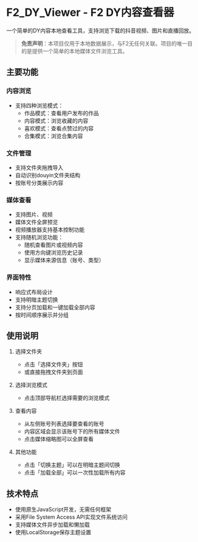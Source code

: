 # F2_DY_Viewer - F2 DY内容查看器

一个简单的DY内容本地查看工具，支持浏览下载的抖音视频、图片和直播回放。

> **免责声明**：本项目仅用于本地数据展示，与F2无任何关联。项目的唯一目的是提供一个简单的本地媒体文件浏览工具。

## 主要功能

### 内容浏览
- 支持四种浏览模式：
  - 作品模式：查看用户发布的作品
  - 内容模式：浏览收藏的内容
  - 喜欢模式：查看点赞过的内容
  - 合集模式：浏览合集内容

### 文件管理
- 支持文件夹拖拽导入
- 自动识别douyin文件夹结构
- 按账号分类展示内容

### 媒体查看
- 支持图片、视频
- 媒体文件全屏预览
- 视频播放器支持基本控制功能
- 支持随机浏览功能：
  - 随机查看图片或视频内容
  - 使用方向键浏览历史记录
  - 显示媒体来源信息（账号、类型）

### 界面特性
- 响应式布局设计
- 支持明暗主题切换
- 支持分页加载和一键加载全部内容
- 按时间顺序展示并分组

## 使用说明

1. 选择文件夹
   - 点击「选择文件夹」按钮
   - 或直接拖拽文件夹到页面

2. 选择浏览模式
   - 点击顶部导航栏选择需要的浏览模式

3. 查看内容
   - 从左侧账号列表选择要查看的账号
   - 内容区域会显示该账号下的所有媒体文件
   - 点击媒体缩略图可以全屏查看

4. 其他功能
   - 点击「切换主题」可以在明暗主题间切换
   - 点击「加载全部」可以一次性加载所有内容

## 技术特点

- 使用原生JavaScript开发，无需任何框架
- 采用File System Access API实现文件系统访问
- 支持媒体文件异步加载和懒加载
- 使用LocalStorage保存主题设置

